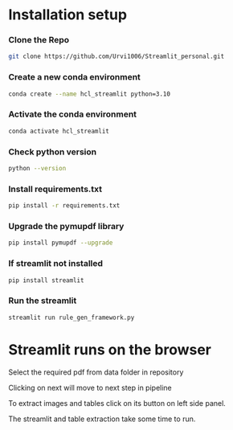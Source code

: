 # __Installation setup__

### Clone the Repo 
```bash
git clone https://github.com/Urvi1006/Streamlit_personal.git
```
### Create a new conda environment 
```bash
conda create --name hcl_streamlit python=3.10
```
### Activate the conda environment
```bash
conda activate hcl_streamlit
```
### Check python version
```bash
python --version
```

### Install requirements.txt
```bash
pip install -r requirements.txt
```
### __Upgrade the pymupdf library__
```bash
pip install pymupdf --upgrade
```
### If streamlit not installed 
```bash
pip install streamlit
```
### Run the streamlit
```bash
streamlit run rule_gen_framework.py
```
# Streamlit runs on the browser
Select the required pdf from data folder in repository

Clicking on next will move to next step in pipeline

To extract images and tables click on its button on left side panel.

The streamlit and table extraction take some time to run.
